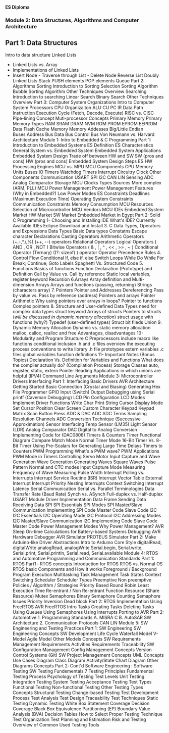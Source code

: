 #### ES Diploma
### Module 2: Data Structures, Algorithms and Computer Architecture
## Part 1: Data Structures
Intro to data structure
Linked Lists
- Linked Lists vs. Array
- Implementations of Linked Lists
- Insert Node
					- Traverse through List
					- Delete Node
					Reverse List
				Doubly Linked Lists
			Stack
				PUSH elements
				POP elements
			Queue
		Part 2: Algorithms
			Sorting
				Introduction to Sorting
				Selection Sorting Algorithm
				Bubble Sorting Algorithm
				Other Techniques Overview
			Searching
				Introduction to searching
				Linear Search
				Binary Search
				Other Techniques Overview
		Part 3: Computer System Organizations
			Intro to Computer System
			Processors
				CPU Organizaiton
					ALU
					CU
						PC
						IR
					Data Path
				Instruction Execution Cycle (Fetch, Decode, Execute)
				RISC vs. CISC
				Pipe-lining Concept
				Muti-processor Concepts
			Primary Memory
				Primary Memory Types
					RAM
						SRAM
						DRAM
					NVM
						ROM
						PROM
						EPROM
						EEPROM
						Data Flash
					Cache Memory
				Memory Addesses
				Big/Little Endian  
			Buses
				Address Bus
				Data Bus
				Control Bus
				Von Neumann vs. Harvard Architecture
	Module 1: Intro to Embedded & C Programming
		Part 1: Introduction to Embedded Systems
			ES Definition
			ES Characteristics
			General System vs. Embedded System
			Embedded System Applications
			Embedded System Design
				Trade off between HW and SW
				SW (pros and cons)
				HW (pros and cons)
				Embedded System Design Steps
			ES HW
				Processing Engines
				MCU vs. MPU
				MCU Components
					CPU
					Memory Units
					Buses
					IO
					Timers
					Watchdog Timers
					Interrupt Circuitry
					Clock
					Other Components
						Communication
							USART
							SPI
							I2C
							CAN
							LIN
						Sensing
							ADC
							Analog Comparator 
						Storage
				MCU Clocks
					Types
					Sources
					More complex (ARM, PLL)
				MCU Power Management
					Power Management Features (Why in Embedded?)
					Low Power Modes
			ES Constraints
				Deadlines (Maximum Execution Time)
					Operating System Constraints
				Communication Constraints
				Memory Consumption
				MCU Resources
			Selection of Microcontroller
				MCU Vendors
				MCU IDEs
			Embedded System Market
				HW Market
				SW Market
				Embedded Market in Egypt
		Part 2: Solid C Programming
			1- Choosing and Installing IDE
				What's IDE?
				Currently Available IDEs
				Eclipse Download and Install
			3. C Data Types, Operators and Expressions
				Data Types
					Basic Data types
					Constatns
						Escape character
					Declarations
					Casting
				Operators
					Arithmetic Operators (+,-,*,/,%)
					(++, --) operators
					Relational Operators
					Logical Operators ( AND , OR , NOT ) 
					Bitwise Operators ( & , | , ^ , << , >> , ~ )
					Conditional Operator (Ternary) ()?:
					sizeof( ) operator
					Operator Precedence Rules
			4. Control Flow
				Conditional
					If, else if, else
					Switch
				Loops
					While
					Do While
					For
					Break; Continue;
					Goto Labels
						Spaghetti Vs. Structured Code
			5. Functions
				Basics of functions
				Function Declaration (Prototype) and Definition
				Call by Value vs. Call by reference
				Static local variables, register keyword
				Recursion
			6.Arrays
				Array definition and Multi-dimension Arrays
				Arrays and functions (passing, returning)
				Strings (characters array)
			7. Pointers
				Pointer and Addresses
				Dereferencing 
				Pass by value vs. Pass by reference (address)
				Pointers and arrays
				Pointer Arithmetic
				Why using pointers over arrays in loops?
				Pointer to functions
				Complex pointers
			8. Structure and User-defined Data Types
				need for complex data types
				struct keyword
				Arrays of structs
				Pointers to structs (*will be discussed in dynamic memory allocation*)
				struct usage with functions (why?)
				Typedef (user-defined types)
				Struct bit fileds
				Union
			9. Dynamic Memory Allocation
				Dynamic vs. static memory allocation
				malloc, calloc, realloc and free
				Advantages, disadvantages
			10- Modularity and Program Structure
				C Preprocessors 
					include
					macro like functions
					conditional inclusion
				.h and .c files
				overview the executing process
				conventions to write library
					.h file 
						prototypes
						extern variables
					.c files
						global variables
						function definitions
			11- Important Notes (Bonus Topics) 
				Declaration Vs. Definition for Variables and Functions
				What does the compiler actually do? (Compilation Process)
				Storage Classes
					auto, register, static, extern
				Pointer Reading
				Applications in which unions are helpful (IPV4)
				Command Line Arguments
	Module 3: Microcontroller Drivers Interfacing
		Part 1: Interfacing Basic Drivers
			AVR Architecture
			Getting Started
				Basic Connection (Crystal and Biasing)
				Generating Hex File 
				Programmer
			GPIO
				Input (Switch)
				Output
			Debugging using Serial printf (Caveman Debugging)
			LCD
				Pin Configuration
				LCD Modes
				Implement Driver Functions
					Write Char
					Print String
					Cursor Display Mode
					Set Cursor Position
					Clear Screen
				Custom Character
			Keypad
				Keypad Matrix
				Scan Button Press
			ADC & DAC
				ADC
					ADC Terms
						Sampling 
						Resolution 
						Channels
					ADC Conversion Technique (Successive Approximation)
					Sensor Interfacing
						Temp Sensor (LM35)
						Light Sensor (LDR)
					Analog Comparator
				DAC
					Digital to Analog Conversion
					Implementing Code for (DAC0808)
			Timers & Counters
				Timer Functional Diagram
				Compare Match Mode
				Normal Timer Mode
				16-Bit Timer Vs. 8-Bit Timer
				Using Pre-Scalars for Generating Large Time Delays
				Timers to Counters 
			PWM Programming
				What's a PWM wave?
				PWM Applications 
				PWM Mode in Timers
				Controlling Servo Motor
			Input Capture and Wave Generation
				Wave Generation
					Generating Waves
						Square Waves
						Pulse Pattern
					Normal and CTC modes
				Input Capture Mode
					Measuring Frequency of Wave
					Measuring Pulse Width
			Interrupt
				Polling vs. Interrupts
				Interrupt Service Routine (ISR)
				Interrupt Vector Table
				External Interrupt
				Interrupt Priority 
				Nesting Interrupts
				Context Switching
				Interrupt Latency
			Serial Communication
				Serial vs. Parallel
				Terminologies 
					Data Transfer Rate (Baud Rate)
					Synch vs. ASynch
					Full-duplex vs. Half-duplex
				USART Module Driver Implementation
					Data Frame
					Sending Data
					Receiving Data
				SPI
					SPI Essentials
					SPI Modes
					SPI Master/Slave Communication
					Implementing SPI Code
						Master Code
						Slave Code
				I2C
					I2C Essentials
						I2C Operating Mode
						I2C Protocol
						I2C Addressing Modes
					I2C Master/Slave Communication
					I2C Implementing Code
						Slave Code
						Master Code
			Power Management Modes
				Why Power Management?
				AVR Sleep
				On-time Calculations for Battery-based Systems
			Debugging AVR
				Hardware Debugger
				AVR Simulator
				PROTEUS Simulator
		Part 2: Make Arduino-like Driver Abstractions
			Intro to Arduino Core Style
			digitalRead, digitalWrite
			analogRead, analogWrite
			Serial.begin, Serial.write, Serial.print, Serial.println, Serial.read, Serial.available
	Module 4: RTOS and Automotive Programming and Communication Standards
		Part 1: RTOS
			Part1 : RTOS concepts
				Introduction for RTOS
				RTOS vs. Normal OS
				RTOS basic Components and How it works
				Foreground / Background Program Execution
				Multitasking
				Task Management
					Task States
					Context Switching
				Scheduler
					Scheduler Types
						Preemptive
						Non preemptive
					Policies / Algorithm / Strategies 
						Priority Based
						Round Robin
						Least Execution Time 
				Re-entrant / Non Re-entrant Function
				Resource (Share Resource)
					Mutex
					Semaphores
						Binary Semaphore
						Counting Semaphore
						Issues
							Priority Inversion
							Dead block
			Part 2: RTOS Implementation Using FreeRTOS AVR
				FreeRTOS Intro
				Tasks
					Creating Tasks
					Deleting Tasks
				Using Queues
				Using Semaphores
				Using Interrupts
				Porting to AVR
		Part 2: Automotive
			1. Programming Standards
				A. MISRA C
				B. AutoSAR SW Architecture
			2. Communication Protocols
				CAN
				LIN
	Module 5: SW Engineering and Testing Practices
		Part 1: SW Engineering
			SW Engineering Concepts
			SW Development Life Cycle
				Waterfall Model
				V-Model
				Agile Model
				Other Models Concepts
			SW Requirements Management
				Requirements Activities
				Requirements Traceability 
			SW Configuration Management
				Config Management Concepts
				Version Control Systems (Git)
			SW Project Management Concepts
			UML Concepts
				Use Cases Diagram
				Class Diagram
				Activity/State Chart Diagram
				Other Diagrams Concepts
		Part 2: Cont'd Software Engineering : Software Testing
			SW Testing Fundementals
			7 Testing Principles
			Fundamental Testing Process
			Psychology of Testing
			Test Levels
				Unit Testing 
				Integration Testing
				System Testing
				Acceptance Testing
			Test Types
				Functional Testing
				Non-functional Testing
				Other Testing Types Concepts
					Structural Testing
					Change-based Testing
			Test Development Process
				Test Analysis
				Test Design
				Traceability
			Test Techniques
				Static Testing
				Dynamic Testing
					White Box 
						Statement Coverage
						Decision Coverage
					Black Box
						Equivalence Partitioning (EP)
						Boundary Value Analysis (BVA)
						Decision Tables
					How to Select Proper Testing Technique
			Test Organization
			Test Planning and Estimation
			Risk and Testing
			Overview of Common Used Testing Tools
